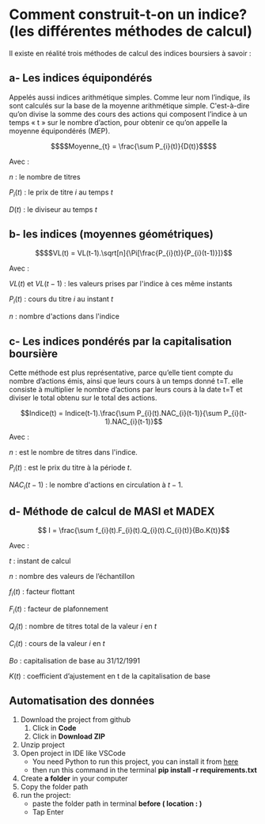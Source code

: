 # Comment construit-t-on un indice? (les différentes méthodes de calcul)

Il existe en réalité trois méthodes de calcul des indices boursiers à
savoir :

## a- Les indices équipondérés

Appelés aussi indices arithmétique simples. Comme leur nom l’indique, ils sont calculés sur la base de la moyenne arithmétique simple. C'est-à-dire qu’on divise la somme des cours des actions qui composent l’indice à un temps « t » sur le nombre d’action, pour obtenir ce qu’on appelle la moyenne équipondérés (MEP).

```math
$$Moyenne_{t} = \frac{\sum P_{i}(t)}{D(t)}$$
```

Avec :

$n$ : le nombre de titres

$P_{i}(t)$ : le prix de titre $i$ au temps $t$

$D(t)$ : le diviseur au temps $t$

## b- les indices (moyennes géométriques)

```math
$$VL(t) = VL(t-1).\sqrt[n]{\Pi[\frac{P_{i}(t)}{P_{i}(t-1)}]}
```

Avec :

$VL(t)$ et $VL(t-1)$ : les valeurs prises par l'indice à ces même instants

$P_{i}(t)$ : cours du titre $i$ au instant $t$

$n$ : nombre d'actions dans l'indice

## c- Les indices pondérés par la capitalisation boursière

Cette méthode est plus représentative, parce qu’elle tient compte du nombre d’actions émis, ainsi que leurs cours à un temps donné t=T. elle consiste à multiplier le nombre d’actions par leurs cours à la date t=T et diviser le total obtenu sur le total des actions.

```math
Indice(t)  = Indice(t-1).\frac{\sum P_{i}(t).NAC_{i}(t-1)}{\sum P_{i}(t-1).NAC_{i}(t-1)}
```

Avec :

$n$ : est le nombre de titres dans l'indice.

$P_{i}(t)$ : est le prix du titre à la période $t$.

$NAC_{i}(t-1)$ : le nombre d'actions en circulation à $t-1$.

## d- Méthode de calcul de MASI et MADEX

```math

I = \frac{\sum f_{i}(t).F_{i}(t).Q_{i}(t).C_{i}(t)}{Bo.K(t)}
```

Avec :

$t$ : instant de calcul

$n$ : nombre des valeurs de l’échantillon

$f_{i}(t)$ : facteur flottant

$F_{i}(t)$ : facteur de plafonnement

$Q_{i}(t)$ : nombre de titres total de la valeur $i$ en $t$

$C_{i}(t)$ : cours de la valeur $i$ en $t$

$Bo$ : capitalisation de base au 31/12/1991

$K(t)$ : coefficient d’ajustement en t de la capitalisation de base

## Automatisation des données

<ol>
  <li>Download the project from github
    <ol>
      <li>Click in <strong>Code</strong></li>
      <li>Click in <strong>Download ZIP</strong></li>
    </ol>
  </li>
  <li>Unzip project</li>
  <li>Open project in IDE like VSCode
    <ul>
      <li>You need Python to run this project, you can install it from <a href="https://www.python.org/downloads/">here<a></li>
      <li>then run this command in the terminal <strong>pip install -r requirements.txt</strong></li>
    </ul>
  </li>
  <li>Create <strong>a folder</strong> in your computer </li>
  <li>Copy the folder path</li>
  <li>run the project:
    <ul>
      <li>paste the folder path in terminal <strong>before ( location : )</strong> </li>
      <li>Tap Enter</li>
    </ul>
  </li>
</ol>

  
